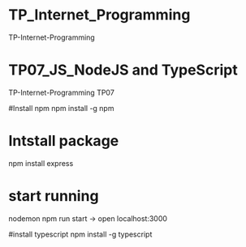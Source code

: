 # TP_Internet_Programming
TP-Internet-Programming 

# TP07_JS_NodeJS and TypeScript
TP-Internet-Programming TP07

#Install npm 
npm install -g npm


# Intstall package 
npm install express

#

# start running 
nodemon npm run start -> open localhost:3000

#install typescript
npm install -g typescript
